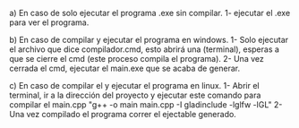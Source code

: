 a) En caso de solo ejecutar el programa .exe sin compilar.
1- ejecutar el .exe para ver el programa.

b) En caso de compilar y ejecutar el programa en windows.
1- Solo ejecutar el archivo que dice compilador.cmd, esto abrirá una (terminal), esperas a que se cierre el cmd (este proceso compila el programa).
2- Una vez cerrada el cmd, ejecutar el main.exe que se acaba de generar.

c) En caso de compilar el y ejecutar el programa en linux.
1- Abrir el terminal, ir a la dirección del proyecto y ejecutar este comando para compilar el main.cpp "g++ -o main main.cpp -I gladinclude  -lglfw -lGL"
2- Una vez compilado el programa correr el ejectable generado.